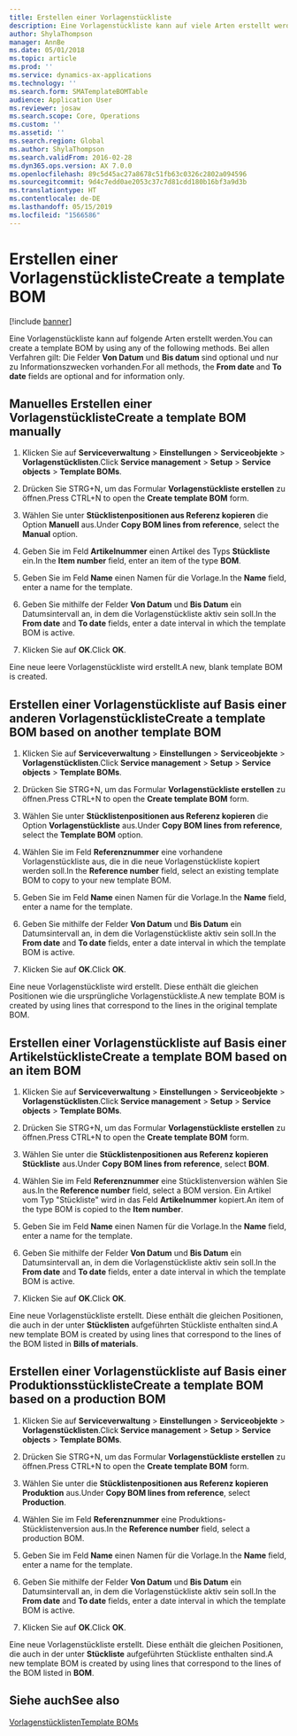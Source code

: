 ```yaml
---
title: Erstellen einer Vorlagenstückliste
description: Eine Vorlagenstückliste kann auf viele Arten erstellt werden.
author: ShylaThompson
manager: AnnBe
ms.date: 05/01/2018
ms.topic: article
ms.prod: ''
ms.service: dynamics-ax-applications
ms.technology: ''
ms.search.form: SMATemplateBOMTable
audience: Application User
ms.reviewer: josaw
ms.search.scope: Core, Operations
ms.custom: ''
ms.assetid: ''
ms.search.region: Global
ms.author: ShylaThompson
ms.search.validFrom: 2016-02-28
ms.dyn365.ops.version: AX 7.0.0
ms.openlocfilehash: 89c5d45ac27a8678c51fb63c0326c2802a094596
ms.sourcegitcommit: 9d4c7edd0ae2053c37c7d81cdd180b16bf3a9d3b
ms.translationtype: HT
ms.contentlocale: de-DE
ms.lasthandoff: 05/15/2019
ms.locfileid: "1566586"
---
```

# <a name="create-a-template-bom"></a><span data-ttu-id="7771b-103">Erstellen einer Vorlagenstückliste</span><span class="sxs-lookup"><span data-stu-id="7771b-103">Create a template BOM</span></span>   

[!include [banner](../includes/banner.md)]


<span data-ttu-id="7771b-104">Eine Vorlagenstückliste kann auf folgende Arten erstellt werden.</span><span class="sxs-lookup"><span data-stu-id="7771b-104">You can create a template BOM by using any of the following methods.</span></span> <span data-ttu-id="7771b-105">Bei allen Verfahren gilt: Die Felder **Von Datum** und **Bis datum** sind optional und nur zu Informationszwecken vorhanden.</span><span class="sxs-lookup"><span data-stu-id="7771b-105">For all methods, the **From date** and **To date** fields are optional and for information only.</span></span>

## <a name="create-a-template-bom-manually"></a><span data-ttu-id="7771b-106">Manuelles Erstellen einer Vorlagenstückliste</span><span class="sxs-lookup"><span data-stu-id="7771b-106">Create a template BOM manually</span></span>

1.  <span data-ttu-id="7771b-107">Klicken Sie auf **Serviceverwaltung** \> **Einstellungen** \> **Serviceobjekte** \> **Vorlagenstücklisten**.</span><span class="sxs-lookup"><span data-stu-id="7771b-107">Click **Service management** \> **Setup** \> **Service objects** \> **Template BOMs**.</span></span>

2.  <span data-ttu-id="7771b-108">Drücken Sie STRG+N, um das Formular **Vorlagenstückliste erstellen** zu öffnen.</span><span class="sxs-lookup"><span data-stu-id="7771b-108">Press CTRL+N to open the **Create template BOM** form.</span></span>

3.  <span data-ttu-id="7771b-109">Wählen Sie unter **Stücklistenpositionen aus Referenz kopieren** die Option **Manuell** aus.</span><span class="sxs-lookup"><span data-stu-id="7771b-109">Under **Copy BOM lines from reference**, select the **Manual** option.</span></span>

4.  <span data-ttu-id="7771b-110">Geben Sie im Feld **Artikelnummer** einen Artikel des Typs **Stückliste** ein.</span><span class="sxs-lookup"><span data-stu-id="7771b-110">In the **Item number** field, enter an item of the type **BOM**.</span></span>

5.  <span data-ttu-id="7771b-111">Geben Sie im Feld **Name** einen Namen für die Vorlage.</span><span class="sxs-lookup"><span data-stu-id="7771b-111">In the **Name** field, enter a name for the template.</span></span>

6.  <span data-ttu-id="7771b-112">Geben Sie mithilfe der Felder **Von Datum** und **Bis Datum** ein Datumsintervall an, in dem die Vorlagenstückliste aktiv sein soll.</span><span class="sxs-lookup"><span data-stu-id="7771b-112">In the **From date** and **To date** fields, enter a date interval in which the template BOM is active.</span></span>

7.  <span data-ttu-id="7771b-113">Klicken Sie auf **OK**.</span><span class="sxs-lookup"><span data-stu-id="7771b-113">Click **OK**.</span></span>

<span data-ttu-id="7771b-114">Eine neue leere Vorlagenstückliste wird erstellt.</span><span class="sxs-lookup"><span data-stu-id="7771b-114">A new, blank template BOM is created.</span></span>

## <a name="create-a-template-bom-based-on-another-template-bom"></a><span data-ttu-id="7771b-115">Erstellen einer Vorlagenstückliste auf Basis einer anderen Vorlagenstückliste</span><span class="sxs-lookup"><span data-stu-id="7771b-115">Create a template BOM based on another template BOM</span></span>

1.  <span data-ttu-id="7771b-116">Klicken Sie auf **Serviceverwaltung** \> **Einstellungen** \> **Serviceobjekte** \> **Vorlagenstücklisten**.</span><span class="sxs-lookup"><span data-stu-id="7771b-116">Click **Service management** \> **Setup** \> **Service objects** \> **Template BOMs**.</span></span>

2.  <span data-ttu-id="7771b-117">Drücken Sie STRG+N, um das Formular **Vorlagenstückliste erstellen** zu öffnen.</span><span class="sxs-lookup"><span data-stu-id="7771b-117">Press CTRL+N to open the **Create template BOM** form.</span></span>

3.  <span data-ttu-id="7771b-118">Wählen Sie unter **Stücklistenpositionen aus Referenz kopieren** die Option **Vorlagenstückliste** aus.</span><span class="sxs-lookup"><span data-stu-id="7771b-118">Under **Copy BOM lines from reference**, select the **Template BOM** option.</span></span>

4.  <span data-ttu-id="7771b-119">Wählen Sie im Feld **Referenznummer** eine vorhandene Vorlagenstückliste aus, die in die neue Vorlagenstückliste kopiert werden soll.</span><span class="sxs-lookup"><span data-stu-id="7771b-119">In the **Reference number** field, select an existing template BOM to copy to your new template BOM.</span></span>

5.  <span data-ttu-id="7771b-120">Geben Sie im Feld **Name** einen Namen für die Vorlage.</span><span class="sxs-lookup"><span data-stu-id="7771b-120">In the **Name** field, enter a name for the template.</span></span>

6.  <span data-ttu-id="7771b-121">Geben Sie mithilfe der Felder **Von Datum** und **Bis Datum** ein Datumsintervall an, in dem die Vorlagenstückliste aktiv sein soll.</span><span class="sxs-lookup"><span data-stu-id="7771b-121">In the **From date** and **To date** fields, enter a date interval in which the template BOM is active.</span></span>

7.  <span data-ttu-id="7771b-122">Klicken Sie auf **OK**.</span><span class="sxs-lookup"><span data-stu-id="7771b-122">Click **OK**.</span></span>

<span data-ttu-id="7771b-123">Eine neue Vorlagenstückliste wird erstellt. Diese enthält die gleichen Positionen wie die ursprüngliche Vorlagenstückliste.</span><span class="sxs-lookup"><span data-stu-id="7771b-123">A new template BOM is created by using lines that correspond to the lines in the original template BOM.</span></span>

## <a name="create-a-template-bom-based-on-an-item-bom"></a><span data-ttu-id="7771b-124">Erstellen einer Vorlagenstückliste auf Basis einer Artikelstückliste</span><span class="sxs-lookup"><span data-stu-id="7771b-124">Create a template BOM based on an item BOM</span></span>

1.  <span data-ttu-id="7771b-125">Klicken Sie auf **Serviceverwaltung** \> **Einstellungen** \> **Serviceobjekte** \> **Vorlagenstücklisten**.</span><span class="sxs-lookup"><span data-stu-id="7771b-125">Click **Service management** \> **Setup** \> **Service objects** \> **Template BOMs**.</span></span>

2.  <span data-ttu-id="7771b-126">Drücken Sie STRG+N, um das Formular **Vorlagenstückliste erstellen** zu öffnen.</span><span class="sxs-lookup"><span data-stu-id="7771b-126">Press CTRL+N to open the **Create template BOM** form.</span></span>

3.  <span data-ttu-id="7771b-127">Wählen Sie unter die **Stücklistenpositionen aus Referenz kopieren** **Stückliste** aus.</span><span class="sxs-lookup"><span data-stu-id="7771b-127">Under **Copy BOM lines from reference**, select **BOM**.</span></span>

4.  <span data-ttu-id="7771b-128">Wählen Sie im Feld **Referenznummer** eine Stücklistenversion wählen Sie aus.</span><span class="sxs-lookup"><span data-stu-id="7771b-128">In the **Reference number** field, select a BOM version.</span></span> <span data-ttu-id="7771b-129">Ein Artikel vom Typ "Stückliste" wird in das Feld **Artikelnummer** kopiert.</span><span class="sxs-lookup"><span data-stu-id="7771b-129">An item of the type BOM is copied to the **Item number**.</span></span>

5.  <span data-ttu-id="7771b-130">Geben Sie im Feld **Name** einen Namen für die Vorlage.</span><span class="sxs-lookup"><span data-stu-id="7771b-130">In the **Name** field, enter a name for the template.</span></span>

6.  <span data-ttu-id="7771b-131">Geben Sie mithilfe der Felder **Von Datum** und **Bis Datum** ein Datumsintervall an, in dem die Vorlagenstückliste aktiv sein soll.</span><span class="sxs-lookup"><span data-stu-id="7771b-131">In the **From date** and **To date** fields, enter a date interval in which the template BOM is active.</span></span>

7.  <span data-ttu-id="7771b-132">Klicken Sie auf **OK**.</span><span class="sxs-lookup"><span data-stu-id="7771b-132">Click **OK**.</span></span>

<span data-ttu-id="7771b-133">Eine neue Vorlagenstückliste erstellt. Diese enthält die gleichen Positionen, die auch in der unter **Stücklisten** aufgeführten Stückliste enthalten sind.</span><span class="sxs-lookup"><span data-stu-id="7771b-133">A new template BOM is created by using lines that correspond to the lines of the BOM listed in **Bills of materials**.</span></span>

## <a name="create-a-template-bom-based-on-a-production-bom"></a><span data-ttu-id="7771b-134">Erstellen einer Vorlagenstückliste auf Basis einer Produktionsstückliste</span><span class="sxs-lookup"><span data-stu-id="7771b-134">Create a template BOM based on a production BOM</span></span>

1.  <span data-ttu-id="7771b-135">Klicken Sie auf **Serviceverwaltung** \> **Einstellungen** \> **Serviceobjekte** \> **Vorlagenstücklisten**.</span><span class="sxs-lookup"><span data-stu-id="7771b-135">Click **Service management** \> **Setup** \> **Service objects** \> **Template BOMs**.</span></span>

2.  <span data-ttu-id="7771b-136">Drücken Sie STRG+N, um das Formular **Vorlagenstückliste erstellen** zu öffnen.</span><span class="sxs-lookup"><span data-stu-id="7771b-136">Press CTRL+N to open the **Create template BOM** form.</span></span>

3.  <span data-ttu-id="7771b-137">Wählen Sie unter die **Stücklistenpositionen aus Referenz kopieren** **Produktion** aus.</span><span class="sxs-lookup"><span data-stu-id="7771b-137">Under **Copy BOM lines from reference**, select **Production**.</span></span>

4.  <span data-ttu-id="7771b-138">Wählen Sie im Feld **Referenznummer** eine Produktions-Stücklistenversion aus.</span><span class="sxs-lookup"><span data-stu-id="7771b-138">In the **Reference number** field, select a production BOM.</span></span>

5.  <span data-ttu-id="7771b-139">Geben Sie im Feld **Name** einen Namen für die Vorlage.</span><span class="sxs-lookup"><span data-stu-id="7771b-139">In the **Name** field, enter a name for the template.</span></span>

6.  <span data-ttu-id="7771b-140">Geben Sie mithilfe der Felder **Von Datum** und **Bis Datum** ein Datumsintervall an, in dem die Vorlagenstückliste aktiv sein soll.</span><span class="sxs-lookup"><span data-stu-id="7771b-140">In the **From date** and **To date** fields, enter a date interval in which the template BOM is active.</span></span>

7.  <span data-ttu-id="7771b-141">Klicken Sie auf **OK**.</span><span class="sxs-lookup"><span data-stu-id="7771b-141">Click **OK**.</span></span>

<span data-ttu-id="7771b-142">Eine neue Vorlagenstückliste erstellt. Diese enthält die gleichen Positionen, die auch in der unter **Stückliste** aufgeführten Stückliste enthalten sind.</span><span class="sxs-lookup"><span data-stu-id="7771b-142">A new template BOM is created by using lines that correspond to the lines of the BOM listed in **BOM**.</span></span>

## <a name="see-also"></a><span data-ttu-id="7771b-143">Siehe auch</span><span class="sxs-lookup"><span data-stu-id="7771b-143">See also</span></span>

[<span data-ttu-id="7771b-144">Vorlagenstücklisten</span><span class="sxs-lookup"><span data-stu-id="7771b-144">Template BOMs</span></span>](template-boms.md)

  


